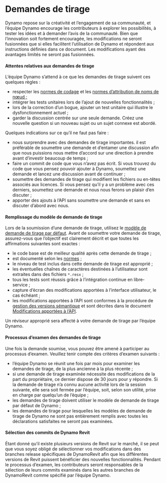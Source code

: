# Demandes de tirage

Dynamo repose sur la créativité et l’engagement de sa communauté, et l’équipe Dynamo encourage les contributeurs à explorer les possibilités, à tester les idées et à demander l’avis de la communauté. Bien que l’innovation soit fortement encouragée, les modifications ne seront fusionnées que si elles facilitent l’utilisation de Dynamo et répondent aux instructions définies dans ce document. Les modifications ayant des avantages limités ne seront pas fusionnées.

#### Attentes relatives aux demandes de tirage <a href="#pull-request-expectations" id="pull-request-expectations"></a>

L’équipe Dynamo s’attend à ce que les demandes de tirage suivent ces quelques règles :

* respecter les [normes de codage](https://github.com/DynamoDS/Dynamo/wiki/Coding-Standards) et les [normes d’attribution de noms de nœud ;](https://github.com/DynamoDS/Dynamo/wiki/Naming-Standards)
* intégrer les tests unitaires lors de l’ajout de nouvelles fonctionnalités ;
* lors de la correction d’un bogue, ajouter un test unitaire qui illustre le dysfonctionnement actuel ;
* garder la discussion centrée sur une seule demande. Créez une nouvelle question si un nouveau sujet ou un sujet connexe est abordé.

Quelques indications sur ce qu’il ne faut pas faire :

* nous surprendre avec des demandes de tirage importantes. il est préférable de soumettre une demande et d’entamer une discussion afin que nous puissions nous mettre d’accord sur une direction à prendre avant d’investir beaucoup de temps ;
* faire un commit de code que vous n’avez pas écrit. Si vous trouvez du code que vous pensez pouvoir ajouter à Dynamo, soumettez une demande et lancez une discussion avant de continuer ;
* soumettre des demandes de tirage qui modifient les fichiers ou en-têtes associés aux licences. Si vous pensez qu’il y a un problème avec ces derniers, soumettez une demande et nous nous ferons un plaisir d’en discuter ;
* apporter des ajouts à l’API sans soumettre une demande et sans en discuter d’abord avec nous.

#### Remplissage du modèle de demande de tirage <a href="#filling-out-the-pull-request-template" id="filling-out-the-pull-request-template"></a>

Lors de la soumission d’une demande de tirage, utilisez le [modèle de demande de tirage par défaut](https://github.com/DynamoDS/Dynamo/blob/master/.github/PULL\_REQUEST\_TEMPLATE.md). Avant de soumettre votre demande de tirage, assurez-vous que l’objectif est clairement décrit et que toutes les affirmations suivantes sont exactes :

* le code base est de meilleur qualité après cette demande de tirage ;
* est documenté selon les [normes](https://github.com/DynamoDS/Dynamo/wiki/Coding-Standards) ;
* le niveau de test inclus dans cette demande de tirage est approprié ;
* les éventuelles chaînes de caractères destinées à l’utilisateur sont extraites dans des fichiers `*.resx` ;
* tous les tests sont réussis grâce à l’intégration continue en libre-service ;
* capture d’écran des modifications apportées à l’interface utilisateur, le cas échéant ;
* les modifications apportées à l’API sont conformes à la procédure de [gestion des versions sémantique](https://github.com/DynamoDS/Dynamo/wiki/Dynamo-Versions) et sont décrites dans le document [Modifications apportées à l’API](https://github.com/DynamoDS/Dynamo/wiki/API-Changes).

Un réviseur approprié sera affecté à votre demande de tirage par l’équipe Dynamo.

#### Processus d’examen des demandes de tirage <a href="#pull-request-review-process" id="pull-request-review-process"></a>

Une fois la demande soumise, vous pouvez être amené à participer au processus d’examen. Veuillez tenir compte des critères d’examen suivants :

* l’équipe Dynamo se réunit une fois par mois pour examiner les demandes de tirage, de la plus ancienne à la plus récente ;
* si une demande de tirage examinée nécessite des modifications de la part du propriétaire, ce dernier dispose de 30 jours pour y répondre. Si la demande de tirage n’a connu aucune activité lors de la session suivante, elle sera soit fermée par l’équipe, soit, selon son utilité, prise en charge par quelqu’un de l’équipe ;
* les demandes de tirage doivent utiliser le modèle de demande de tirage par défaut de Dynamo ;
* les demandes de tirage pour lesquelles les modèles de demande de tirage de Dynamo ne sont pas entièrement remplis avec toutes les déclarations satisfaites ne seront pas examinées.

#### Sélection des commits de Dynamo Revit <a href="#cherry-picking-dynamo-revit-commits" id="cherry-picking-dynamo-revit-commits"></a>

Étant donné qu’il existe plusieurs versions de Revit sur le marché, il se peut que vous soyez obligé de sélectionner vos modifications dans des branches release spécifiques de DynamoRevit afin que les différentes versions de Revit puissent bénéficier des nouvelles fonctionnalités. Pendant le processus d’examen, les contributeurs seront responsables de la sélection de leurs commits examinés dans les autres branches de DynamoRevit comme spécifié par l’équipe Dynamo.

